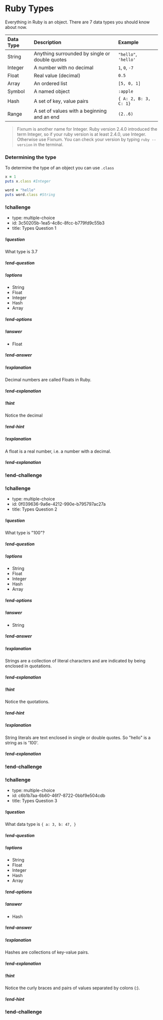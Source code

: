 # Ruby Types

Everything in Ruby is an object. There are 7 data types you should know about now.

| Data Type | Description                                    | Example               |
| :-------- | :--------------------------------------------- | :-------------------- |
| String    | Anything surrounded by single or double quotes | `"hello"`, `'hello'`  |
| Integer   | A number with no decimal                       | `1`, `0`, `-7`        |
| Float     | Real value (decimal)                           | `0.5`                 |
| Array     | An ordered list                                | `[5, 0, 1]`           |
| Symbol    | A named object                                 | `:apple`              |
| Hash      | A set of key, value pairs                      | `{ A: 2, B: 3, C: 1}` |
| Range     | A set of values with a beginning and an end    | `(2..6)`              |

> Fixnum is another name for Integer. Ruby version 2.4.0 introduced the term
> Integer, so if your ruby version is at least 2.4.0, use Integer. Otherwise
> use Fixnum. You can check your version by typing `ruby --version` in the
> terminal.


### Determining the type
To determine the type of an object you can use `.class`

```ruby
x = 1
puts x.class #Integer

word = "hello"
puts word.class #String
```


<!-- >>>>>>>>>>>>>>>>>>>>>> BEGIN CHALLENGE >>>>>>>>>>>>>>>>>>>>>> -->
<!-- Replace everything in square brackets [] and remove brackets  -->

### !challenge

* type: multiple-choice
* id: 3c50205b-1ea5-4c8c-8fcc-b779fd9c55b3
* title: Types Question 1
<!-- * points: [1] (optional, the number of points for scoring as a checkpoint) -->
<!-- * topics: [python, pandas] (optional the topics for analyzing points) -->

##### !question

What type is 3.7

##### !end-question

##### !options

* String
* Float
* Integer
* Hash
* Array

##### !end-options

##### !answer

* Float

##### !end-answer

##### !explanation

Decimal numbers are called Floats in Ruby.

##### !end-explanation

<!-- other optional sections -->
##### !hint

Notice the decimal

##### !end-hint
<!-- !rubric - !end-rubric (markdown, instructors can see while scoring a checkpoint) -->
##### !explanation

A float is a real number, i.e. a number with a decimal.

##### !end-explanation

### !end-challenge

<!-- ======================= END CHALLENGE ======================= -->

<!-- >>>>>>>>>>>>>>>>>>>>>> BEGIN CHALLENGE >>>>>>>>>>>>>>>>>>>>>> -->
<!-- Replace everything in square brackets [] and remove brackets  -->

### !challenge

* type: multiple-choice
* id: 0f039636-9a6e-4212-990e-b795797ac27a
* title: Types Question 2
<!-- * points: [1] (optional, the number of points for scoring as a checkpoint) -->
<!-- * topics: [python, pandas] (optional the topics for analyzing points) -->

##### !question

What type is "100"?

##### !end-question

##### !options

* String
* Float
* Integer
* Hash
* Array

##### !end-options

##### !answer

* String

##### !end-answer

##### !explanation

Strings are a collection of literal characters and are indicated by being enclosed in quotations.

##### !end-explanation

<!-- other optional sections -->
##### !hint

Notice the quotations.

##### !end-hint
<!-- !rubric - !end-rubric (markdown, instructors can see while scoring a checkpoint) -->
##### !explanation

String literals are text enclosed in single or double quotes.  So "hello" is a string as is '100'.

##### !end-explanation

### !end-challenge

<!-- ======================= END CHALLENGE ======================= -->

<!-- >>>>>>>>>>>>>>>>>>>>>> BEGIN CHALLENGE >>>>>>>>>>>>>>>>>>>>>> -->
<!-- Replace everything in square brackets [] and remove brackets  -->

### !challenge

* type: multiple-choice
* id: c6b1b7aa-6b60-46f7-8722-0bbf9e504cdb
* title: Types Question 3
<!-- * points: [1] (optional, the number of points for scoring as a checkpoint) -->
<!-- * topics: [python, pandas] (optional the topics for analyzing points) -->

##### !question

What data type is `{ a: 3, b: 47, }`

##### !end-question

##### !options

* String
* Float
* Integer
* Hash
* Array

##### !end-options

##### !answer

* Hash

##### !end-answer

##### !explanation

Hashes are collections of key-value pairs.

##### !end-explanation

<!-- other optional sections -->

##### !hint

Notice the curly braces and pairs of values separated by colons (:).

##### !end-hint

<!-- !rubric - !end-rubric (markdown, instructors can see while scoring a checkpoint) -->
<!-- !explanation - !end-explanation (markdown, students can see after answering correctly) -->

### !end-challenge

<!-- ======================= END CHALLENGE ======================= -->